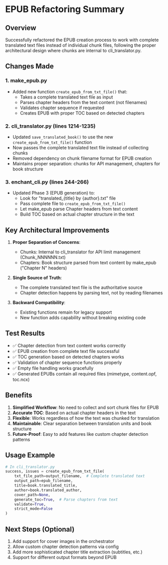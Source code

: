 # EPUB Refactoring Summary

## Overview

Successfully refactored the EPUB creation process to work with complete translated text files instead of individual chunk files, following the proper architectural design where chunks are internal to cli_translator.py.

## Changes Made

### 1. **make_epub.py**
- Added new function `create_epub_from_txt_file()` that:
  - Takes a complete translated text file as input
  - Parses chapter headers from the text content (not filenames)
  - Validates chapter sequence if requested
  - Creates EPUB with proper TOC based on detected chapters

### 2. **cli_translator.py** (lines 1214-1235)
- Updated `save_translated_book()` to use the new `create_epub_from_txt_file()` function
- Now passes the complete translated text file instead of collecting chunks
- Removed dependency on chunk filename format for EPUB creation
- Maintains proper separation: chunks for API management, chapters for book structure

### 3. **enchant_cli.py** (lines 244-266)
- Updated Phase 3 (EPUB generation) to:
  - Look for "translated_{title} by {author}.txt" file
  - Pass complete file to `create_epub_from_txt_file()`
  - Let make_epub parse Chapter headers from text content
  - Build TOC based on actual chapter structure in the text

## Key Architectural Improvements

1. **Proper Separation of Concerns**:
   - Chunks: Internal to cli_translator for API limit management (Chunk_NNNNNN.txt)
   - Chapters: Book structure parsed from text content by make_epub ("Chapter N" headers)

2. **Single Source of Truth**:
   - The complete translated text file is the authoritative source
   - Chapter detection happens by parsing text, not by reading filenames

3. **Backward Compatibility**:
   - Existing functions remain for legacy support
   - New function adds capability without breaking existing code

## Test Results

- ✅ Chapter detection from text content works correctly
- ✅ EPUB creation from complete text file successful
- ✅ TOC generation based on detected chapters works
- ✅ Validation of chapter sequence functions properly
- ✅ Empty file handling works gracefully
- ✅ Generated EPUBs contain all required files (mimetype, content.opf, toc.ncx)

## Benefits

1. **Simplified Workflow**: No need to collect and sort chunk files for EPUB
2. **Accurate TOC**: Based on actual chapter headers in the text
3. **Flexible**: Works regardless of how the text was chunked for translation
4. **Maintainable**: Clear separation between translation units and book structure
5. **Future-Proof**: Easy to add features like custom chapter detection patterns

## Usage Example

```python
# In cli_translator.py
success, issues = create_epub_from_txt_file(
    txt_file_path=output_filename,  # Complete translated text
    output_path=epub_filename,
    title=book.translated_title,
    author=book.translated_author,  
    cover_path=None,
    generate_toc=True,  # Parse chapters from text
    validate=True,
    strict_mode=False
)
```

## Next Steps (Optional)

1. Add support for cover images in the orchestrator
2. Allow custom chapter detection patterns via config
3. Add more sophisticated chapter title extraction (subtitles, etc.)
4. Support for different output formats beyond EPUB